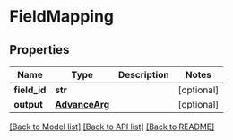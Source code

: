 # FieldMapping

## Properties
Name | Type | Description | Notes
------------ | ------------- | ------------- | -------------
**field_id** | **str** |  | [optional] 
**output** | [**AdvanceArg**](AdvanceArg.md) |  | [optional] 

[[Back to Model list]](README.md#documentation-for-models) [[Back to API list]](README.md#documentation-for-api-endpoints) [[Back to README]](README.md)


